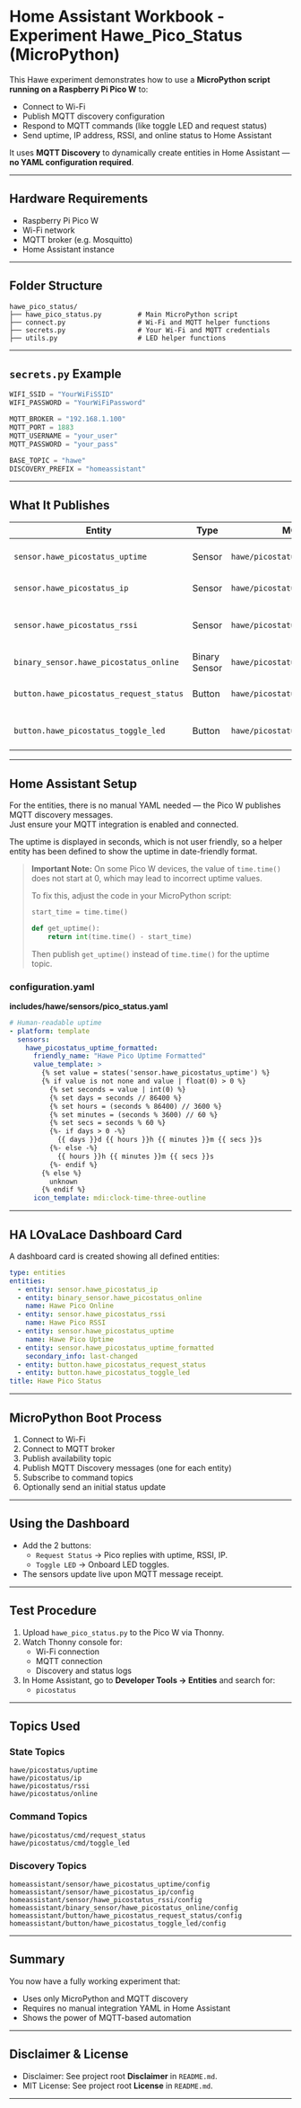 # Home Assistant Workbook - Experiment Hawe_Pico_Status (MicroPython)

This Hawe experiment demonstrates how to use a **MicroPython script running on a Raspberry Pi Pico W** to:

- Connect to Wi-Fi
- Publish MQTT discovery configuration
- Respond to MQTT commands (like toggle LED and request status)
- Send uptime, IP address, RSSI, and online status to Home Assistant

It uses **MQTT Discovery** to dynamically create entities in Home Assistant — **no YAML configuration required**.

---

## Hardware Requirements

- Raspberry Pi Pico W
- Wi-Fi network
- MQTT broker (e.g. Mosquitto)
- Home Assistant instance

---

## Folder Structure

```
hawe_pico_status/
├── hawe_pico_status.py         # Main MicroPython script
├── connect.py                  # Wi-Fi and MQTT helper functions
├── secrets.py                  # Your Wi-Fi and MQTT credentials
├── utils.py                    # LED helper functions
```

---

## `secrets.py` Example

```python
WIFI_SSID = "YourWiFiSSID"
WIFI_PASSWORD = "YourWiFiPassword"

MQTT_BROKER = "192.168.1.100"
MQTT_PORT = 1883
MQTT_USERNAME = "your_user"
MQTT_PASSWORD = "your_pass"

BASE_TOPIC = "hawe"
DISCOVERY_PREFIX = "homeassistant"
```

---

## What It Publishes

| Entity                                  | Type          | MQTT Topic                           | Purpose                     |
| --------------------------------------- | ------------- | ------------------------------------ | --------------------------- |
| `sensor.hawe_picostatus_uptime`         | Sensor        | `hawe/picostatus/uptime`             | Time since boot             |
| `sensor.hawe_picostatus_ip`             | Sensor        | `hawe/picostatus/ip`                 | IP address                  |
| `sensor.hawe_picostatus_rssi`           | Sensor        | `hawe/picostatus/rssi`               | Wi-Fi signal strength (dBm) |
| `binary_sensor.hawe_picostatus_online`  | Binary Sensor | `hawe/picostatus/online`             | Online status               |
| `button.hawe_picostatus_request_status` | Button        | `hawe/picostatus/cmd/request_status` | Request status update       |
| `button.hawe_picostatus_toggle_led`     | Button        | `hawe/picostatus/cmd/toggle_led`     | Toggle onboard LED          |

---

## Home Assistant Setup

For the entities, there is no manual YAML needed — the Pico W publishes MQTT discovery messages.\
Just ensure your MQTT integration is enabled and connected.

The uptime is displayed in seconds, which is not user friendly, so a helper entity has been defined to show the uptime in date-friendly format.

> **Important Note:**
> On some Pico W devices, the value of `time.time()` does not start at 0, which may lead to incorrect uptime values.
>
> To fix this, adjust the code in your MicroPython script:
>
> ```python
> start_time = time.time()
>
> def get_uptime():
>     return int(time.time() - start_time)
> ```
>
> Then publish `get_uptime()` instead of `time.time()` for the uptime topic.

### configuration.yaml

**includes/hawe/sensors/pico_status.yaml**

```yaml
# Human-readable uptime
- platform: template
  sensors:
    hawe_picostatus_uptime_formatted:
      friendly_name: "Hawe Pico Uptime Formatted"
      value_template: >
        {% set value = states('sensor.hawe_picostatus_uptime') %}
        {% if value is not none and value | float(0) > 0 %}
          {% set seconds = value | int(0) %}
          {% set days = seconds // 86400 %}
          {% set hours = (seconds % 86400) // 3600 %}
          {% set minutes = (seconds % 3600) // 60 %}
          {% set secs = seconds % 60 %}
          {%- if days > 0 -%}
            {{ days }}d {{ hours }}h {{ minutes }}m {{ secs }}s
          {%- else -%}
            {{ hours }}h {{ minutes }}m {{ secs }}s
          {%- endif %}
        {% else %}
          unknown
        {% endif %}
      icon_template: mdi:clock-time-three-outline
```

---

## HA LOvaLace Dashboard Card

A dashboard card is created showing all defined entities:

```yaml
type: entities
entities:
  - entity: sensor.hawe_picostatus_ip
  - entity: binary_sensor.hawe_picostatus_online
    name: Hawe Pico Online
  - entity: sensor.hawe_picostatus_rssi
    name: Hawe Pico RSSI
  - entity: sensor.hawe_picostatus_uptime
    name: Hawe Pico Uptime
  - entity: sensor.hawe_picostatus_uptime_formatted
    secondary_info: last-changed
  - entity: button.hawe_picostatus_request_status
  - entity: button.hawe_picostatus_toggle_led
title: Hawe Pico Status
```

---

## MicroPython Boot Process

1. Connect to Wi-Fi
2. Connect to MQTT broker
3. Publish availability topic
4. Publish MQTT Discovery messages (one for each entity)
5. Subscribe to command topics
6. Optionally send an initial status update

---

## Using the Dashboard

- Add the 2 buttons:
  - `Request Status` → Pico replies with uptime, RSSI, IP.
  - `Toggle LED` → Onboard LED toggles.
- The sensors update live upon MQTT message receipt.

---

## Test Procedure

1. Upload `hawe_pico_status.py` to the Pico W via Thonny.
2. Watch Thonny console for:
   - Wi-Fi connection
   - MQTT connection
   - Discovery and status logs
3. In Home Assistant, go to **Developer Tools → Entities** and search for:
   - `picostatus`

---

## Topics Used

### State Topics

```
hawe/picostatus/uptime
hawe/picostatus/ip
hawe/picostatus/rssi
hawe/picostatus/online
```

### Command Topics

```
hawe/picostatus/cmd/request_status
hawe/picostatus/cmd/toggle_led
```

### Discovery Topics

```
homeassistant/sensor/hawe_picostatus_uptime/config
homeassistant/sensor/hawe_picostatus_ip/config
homeassistant/sensor/hawe_picostatus_rssi/config
homeassistant/binary_sensor/hawe_picostatus_online/config
homeassistant/button/hawe_picostatus_request_status/config
homeassistant/button/hawe_picostatus_toggle_led/config
```

---

## Summary

You now have a fully working experiment that:

- Uses only MicroPython and MQTT discovery
- Requires no manual integration YAML in Home Assistant
- Shows the power of MQTT-based automation

---

## Disclaimer & License

- Disclaimer: See project root **Disclaimer** in `README.md`.
- MIT License: See project root **License** in `README.md`.

---
